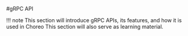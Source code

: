 #gRPC API

!!! note
    This section will introduce gRPC APIs, its features, and how it is used in Choreo
This section will also serve as learning material.
